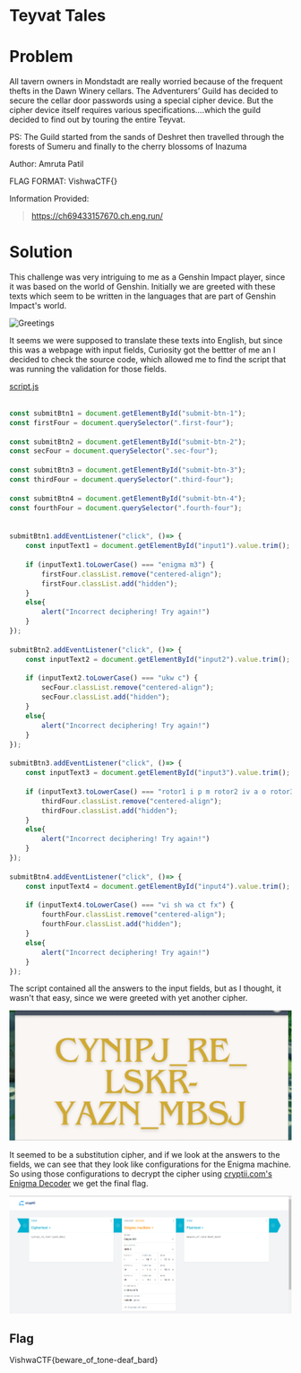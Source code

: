 # Teyvat Tales

# Problem
All tavern owners in Mondstadt are really worried because of the frequent thefts in the Dawn Winery cellars. The Adventurers’ Guild has decided to secure the cellar door passwords using a special cipher device. But the cipher device itself requires various specifications….which the guild decided to find out by touring the entire Teyvat.

PS: The Guild started from the sands of Deshret then travelled through the forests of Sumeru and finally to the cherry blossoms of Inazuma

Author: Amruta Patil

FLAG FORMAT:
VishwaCTF{}

Information Provided:
> https://ch69433157670.ch.eng.run/

# Solution
This challenge was very intriguing to me as a Genshin Impact player, since it was based on the world of Genshin. Initially we are greeted with these texts which seem to be written in the languages that are part of Genshin Impact's world.

![Greetings](Solution/greetings.png)

It seems we were supposed to translate these texts into English, but since this was a webpage with input fields, Curiosity got the bettter of me an I decided to check the source code, which allowed me to find the script that was running the validation for those fields.

[script.js](Files/script.js)
```javascript

const submitBtn1 = document.getElementById("submit-btn-1");
const firstFour = document.querySelector(".first-four");

const submitBtn2 = document.getElementById("submit-btn-2");
const secFour = document.querySelector(".sec-four");

const submitBtn3 = document.getElementById("submit-btn-3");
const thirdFour = document.querySelector(".third-four");

const submitBtn4 = document.getElementById("submit-btn-4");
const fourthFour = document.querySelector(".fourth-four");


submitBtn1.addEventListener("click", ()=> {
    const inputText1 = document.getElementById("input1").value.trim();

    if (inputText1.toLowerCase() === "enigma m3") {
        firstFour.classList.remove("centered-align");
        firstFour.classList.add("hidden");
    }
    else{
        alert("Incorrect deciphering! Try again!")
    }
});

submitBtn2.addEventListener("click", ()=> {
    const inputText2 = document.getElementById("input2").value.trim();

    if (inputText2.toLowerCase() === "ukw c") {
        secFour.classList.remove("centered-align");
        secFour.classList.add("hidden");
    }
    else{
        alert("Incorrect deciphering! Try again!")
    }
});

submitBtn3.addEventListener("click", ()=> {
    const inputText3 = document.getElementById("input3").value.trim();

    if (inputText3.toLowerCase() === "rotor1 i p m rotor2 iv a o rotor3 vi i n") {
        thirdFour.classList.remove("centered-align");
        thirdFour.classList.add("hidden");
    }
    else{
        alert("Incorrect deciphering! Try again!")
    }
});

submitBtn4.addEventListener("click", ()=> {
    const inputText4 = document.getElementById("input4").value.trim();

    if (inputText4.toLowerCase() === "vi sh wa ct fx") {
        fourthFour.classList.remove("centered-align");
        fourthFour.classList.add("hidden");        
    }
    else{
        alert("Incorrect deciphering! Try again!")
    }
});

```

The script contained all the answers to the input fields, but as I thought, it wasn't that easy, since we were greeted with yet another cipher.

![Cipher](Solution/cipher.png)

It seemed to be a substitution cipher, and if we look at the answers to the fields, we can see that they look like configurations for the Enigma machine. So using those configurations to decrypt the cipher using [cryptii.com's Enigma Decoder](https://cryptii.com/pipes/enigma-machine) we get the final flag.

![Enigma Decrypt](Solution/enigma_decrypt.png)

## Flag
VishwaCTF{beware_of_tone-deaf_bard}
